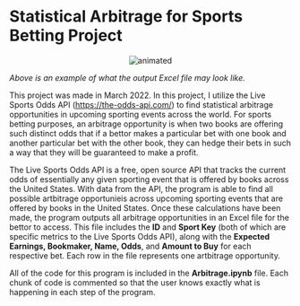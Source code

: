 # Statistical Arbitrage for Sports Betting Project

<p align="center">
  <img src="https://user-images.githubusercontent.com/113403062/190924275-629eaf18-183c-4781-81a2-fd0337143ba9.jpg" alt="animated"/>
</p>

*Above is an example of what the output Excel file may look like.*

This project was made in March 2022. In this project, I utilize the Live Sports Odds API (https://the-odds-api.com/) to find statistical arbitrage opportunities in upcoming sporting events across the world. For sports betting purposes, an arbitrage opportunity is when two books are offering such distinct odds that if a bettor makes a particular bet with one book and another particular bet with the other book, they can hedge their bets in such a way that they will be guaranteed to make a profit. 

The Live Sports Odds API is a free, open source API that tracks the current odds of essentially any given sporting event that is offered by books across the United States. With data from the API, the program is able to find all possible artbitrage opportunieis across upcoming sporting events that are offered by books in the United States. Once these calculations have been made, the program outputs all arbitrage opportunities in an Excel file for the bettor to access. This file includes the **ID** and **Sport Key** (both of which are specific metrics to the Live Sports Odds API), along with the **Expected Earnings, Bookmaker, Name, Odds**, and **Amount to Buy** for each respective bet. Each row in the file represents one artbitrage opportunity.

All of the code for this program is included in the **Arbitrage.ipynb** file. Each chunk of code is commented so that the user knows exactly what is happening in each step of the program.
